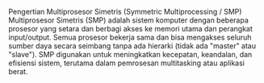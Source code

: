 Pengertian Multiprosesor Simetris (Symmetric Multiprocessing / SMP)
Multiprosesor Simetris (SMP) adalah sistem komputer dengan beberapa prosesor yang setara dan berbagi akses ke memori utama dan perangkat input/output.
Semua prosesor bekerja sama dan bisa mengakses seluruh sumber daya secara seimbang tanpa ada hierarki (tidak ada "master" atau "slave").
SMP digunakan untuk meningkatkan kecepatan, keandalan, dan efisiensi sistem, terutama dalam pemrosesan multitasking atau aplikasi berat.

